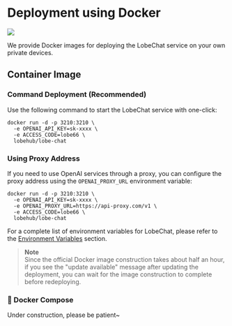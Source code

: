 # Deployment using Docker

[![][docker-release-shield]][docker-release-link]

We provide Docker images for deploying the LobeChat service on your own private devices.

## Container Image

### Command Deployment (Recommended)

Use the following command to start the LobeChat service with one-click:

```shell
docker run -d -p 3210:3210 \
  -e OPENAI_API_KEY=sk-xxxx \
  -e ACCESS_CODE=lobe66 \
  lobehub/lobe-chat
```

### Using Proxy Address

If you need to use OpenAI services through a proxy, you can configure the proxy address using the `OPENAI_PROXY_URL` environment variable:

```shell
docker run -d -p 3210:3210 \
  -e OPENAI_API_KEY=sk-xxxx \
  -e OPENAI_PROXY_URL=https://api-proxy.com/v1 \
  -e ACCESS_CODE=lobe66 \
  lobehub/lobe-chat
```

For a complete list of environment variables for LobeChat, please refer to the [Environment Variables](./Environment-Variable.md) section.

> **Note**\
> Since the official Docker image construction takes about half an hour, if you see the "update available" message after updating the deployment, you can wait for the image construction to complete before redeploying.

### 🚧 Docker Compose

Under construction, please be patient\~

[docker-release-link]: https://hub.docker.com/r/lobehub/lobe-chat
[docker-release-shield]: https://img.shields.io/docker/v/lobehub/lobe-chat?color=369eff&label=docker&labelColor=black&logo=docker&logoColor=white&style=flat-square
